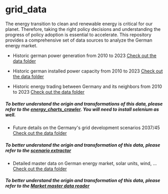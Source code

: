 # grid_data
The energy transition to clean and renewable energy is critical for our planet. Therefore, taking the right policy decisions and understanding the progress of policy adoption is essential to accelerate. This repository provides a comprehensive set of data sources to analyze the German energy market.

- Historic german power generation from 2010 to 2023 [Check out the data folder](https://github.com/chris1869/grid_data/blob/main/cleaned_data/german_grid_history)

- Historic german installed power capacity from 2010 to 2023 [Check out the data folder](https://github.com/chris1869/grid_data/blob/main/cleaned_data/german_grid_history)

- Historic energy trading between Germany and its neighbors from 2010 to 2023 [Check out the data folder](https://github.com/chris1869/grid_data/blob/main/cleaned_data/electricity_trading)


##### To better understand the origin and transformations of this data, please refer to the [energy_charts_crawler](https://github.com/chris1869/grid_data/blob/main/energy_charts_crawler.py). You will need to install selenium as well.

- Future details on the Germany's grid development scenarios 2037/45 [Check out the data folder](https://github.com/chris1869/grid_data/blob/main/cleaned_data/grid_development_scenarios)


##### To better understand the origin and transformation of this data, please refer to the [scenario extractor](https://github.com/chris1869/grid_data/blob/main/szenariorahmen_extract.ipynb)

- Detailed master data on German energy market, solar units, wind, ... [Check out the data folder](https://github.com/chris1869/grid_data/blob/main/cleaned_data/market_master_data)

##### To better understand the origin and transformation of this data, please refer to the [Market master data reader](https://github.com/chris1869/grid_data/blob/main/mastr_reader.py)
